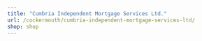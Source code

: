 ```yaml
---
title: "Cumbria Independent Mortgage Services Ltd."
url: /cockermouth/cumbria-independent-mortgage-services-ltd/
shop: shop
---
```

